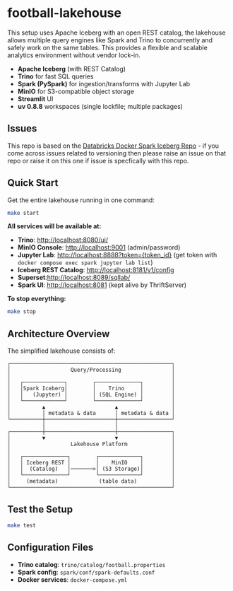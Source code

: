 # football-lakehouse

This setup uses Apache Iceberg with an open REST catalog, the lakehouse allows multiple query engines like Spark and Trino to concurrently and safely work on the same tables. This provides a flexible and scalable analytics environment without vendor lock-in.

- **Apache Iceberg** (with REST Catalog)
- **Trino** for fast SQL queries
- **Spark (PySpark)** for ingestion/transforms with Jupyter Lab
- **MinIO** for S3-compatible object storage
- **Streamlit** UI
- **uv 0.8.8** workspaces (single lockfile; multiple packages)

## Issues

This repo is based on the [Databricks Docker Spark Iceberg Repo](https://github.com/databricks/docker-spark-iceberg/blob/main/docker-compose.yml) - if you come across issues related to versioning then please raise an issue on that repo or raise it on this one if issue is specfically with this repo.

## Quick Start

Get the entire lakehouse running in one command:

```bash
make start
```

**All services will be available at:**

- **Trino**: <http://localhost:8080/ui/>
- **MinIO Console**: <http://localhost:9001> (admin/password)
- **Jupyter Lab**: <http://localhost:8888?token={token_id}> (get token with `docker compose exec spark jupyter lab list`)
- **Iceberg REST Catalog**: <http://localhost:8181/v1/config>
- **Superset**:<http://localhost:8089/sqllab/>
- **Spark UI**: <http://localhost:8081> (kept alive by ThriftServer)

**To stop everything:**

```bash
make stop
```

## Architecture Overview

The simplified lakehouse consists of:

```text
┌───────────────────────────────────────────────────┐
│                   Query/Processing                │
│                                                   │
│   ┌─────────────┐        ┌──────────────┐         │
│   │Spark Iceberg│        │    Trino     │         │
│   │   (Jupyter) │        │ (SQL Engine) │         │
│   └─────────────┘        └──────────────┘         │
│          ▲                      ▲                 │
│          │ metadata & data      │ metadata & data │
└──────────┼──────────────────────┼─────────────────┘
           │                      │
┌──────────┼──────────────────────┼─────────────────┐
│          ▼                      ▼                 │
│                   Lakehouse Platform              │
│                                                   │
│   ┌──────────────┐        ┌─────────────┐         │
│   │ Iceberg REST │        │    MinIO    │         │
│   │  (Catalog)   │───────>│ (S3 Storage)│         │
│   └──────────────┘        └─────────────┘         │
│     (metadata)             (table data)           │
└───────────────────────────────────────────────────┘
```

## Test the Setup

```bash
make test
```

## Configuration Files

- **Trino catalog**: `trino/catalog/football.properties`
- **Spark config**: `spark/conf/spark-defaults.conf`
- **Docker services**: `docker-compose.yml`
